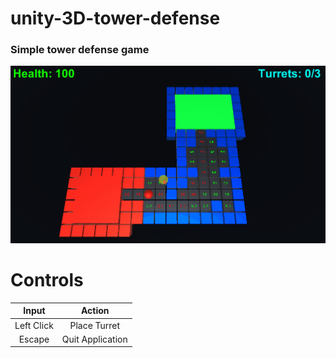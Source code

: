 # unity-3D-tower-defense

### Simple tower defense game
![Gameplay](Readme%20Resources/gameplay.gif)

# Controls
|    Input   |      Action      |
|:----------:|:----------------:|
| Left Click |   Place Turret   |
|   Escape   | Quit Application |
